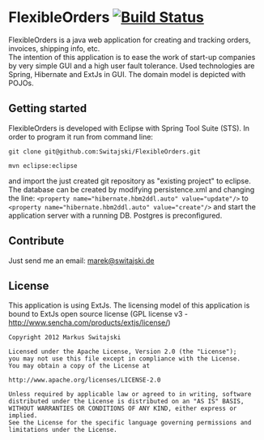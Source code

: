 FlexibleOrders [![Build Status](http://93.180.154.157:8080/buildStatus/icon?job=FlexibleOrders)](http://93.180.154.157:8080/job/FlexibleOrders/) 
==============

FlexibleOrders is a java web application for creating and tracking orders, invoices, shipping info, etc.  
The intention of this application is to ease the work of start-up companies by very simple GUI and a high user fault tolerance. 
Used technologies are Spring, Hibernate and ExtJs in GUI. The domain model is depicted with POJOs.

Getting started
---------------
FlexibleOrders is developed with Eclipse with Spring Tool Suite (STS). In order to program it run from command line: 

`git clone git@github.com:Switajski/FlexibleOrders.git`

`mvn eclipse:eclipse`

and import the just created git repository as "existing project" to eclipse. The database can be created by modifying persistence.xml and changing the line:
`<property name="hibernate.hbm2ddl.auto" value="update"/>`
to 
`<property name="hibernate.hbm2ddl.auto" value="create"/>`
and start the application server with a running DB. Postgres is preconfigured.

Contribute
----------
Just send me an email: marek@switajski.de

License
-------
This application is using ExtJs. The licensing model of this application is bound to ExtJs open source license (GPL license v3 - http://www.sencha.com/products/extjs/license/)

    Copyright 2012 Markus Switajski
    
    Licensed under the Apache License, Version 2.0 (the "License");
    you may not use this file except in compliance with the License.
    You may obtain a copy of the License at
    
    http://www.apache.org/licenses/LICENSE-2.0
    
    Unless required by applicable law or agreed to in writing, software
    distributed under the License is distributed on an "AS IS" BASIS,
    WITHOUT WARRANTIES OR CONDITIONS OF ANY KIND, either express or implied.
    See the License for the specific language governing permissions and
    limitations under the License.
